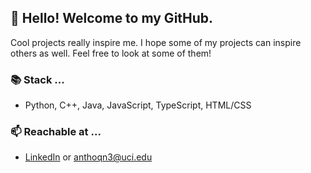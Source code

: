 ## 🌊 Hello! Welcome to my GitHub.

Cool projects really inspire me. I hope some of my projects can inspire others as well. Feel free to look at some of them!

### 📚 Stack ...
- Python, C++, Java, JavaScript, TypeScript, HTML/CSS

### 📫 Reachable at ...
- [LinkedIn](https://www.linkedin.com/in/anguyen2000/) or <anthoqn3@uci.edu>
